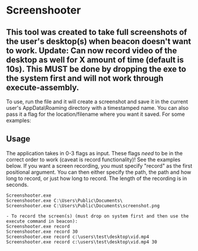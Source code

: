 # Screenshooter

## This tool was created to take full screenshots of the user's desktop(s) when beacon doesn't want to work. Update: Can now record video of the desktop as well for X amount of time (default is 10s). This MUST be done by dropping the exe to the system first and will not work through execute-assembly.

To use, run the file and it will create a screenshot and save it in the current user's AppData\Roaming directory with a timestamped name. You can also pass it a flag for the location/filename where you want it saved. For some examples:

## Usage

The application takes in 0-3 flags as input. These flags *need* to be in the correct order to work (caveat is record functionality)! See the examples below. If you want a screen recording, you must specify "record" as the first positional argument. You can then either specify the path, the path and how long to record, or just how long to record. The length of the recording is in seconds.

```
Screenshooter.exe
Screenshooter.exe C:\Users\Public\Documents\
Screenshooter.exe C:\Users\Public\Documents\screenshot.png

- To record the screen(s) (must drop on system first and then use the execute command in beacon):
Screenshooter.exe record
Screenshooter.exe record 30
Screenshooter.exe record c:\users\test\desktop\vid.mp4
Screenshooter.exe record c:\users\test\desktop\vid.mp4 30
```
